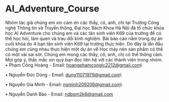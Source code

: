 # AI_Adventure_Course
Nhóm tác giả chúng em xin cảm ơn các thầy, cô, anh, chị tại
Trường Công nghệ Thông tin và Truyền thông, Đại học Bách Khoa Hà Nội
đã tổ chức khóa học AI Adventure cho chúng em và các tân sinh viên K69 của
trường để có thể học hỏi, làm quen và trau dồi kinh nghiệm.
Bài báo cáo nằm trong dự án cuối khóa do 4 bạn tân sinh viên K69 tại
trường thực hiện. Do đây là lần đầu chúng em cùng nhau thực hiện một dự án
về Học máy nên sản phẩm có thể có một vài sai sót. Chúng em mong các thầy,
cô, anh, chị có thể thông cảm. Mọi góp ý, thắc mắc xin quý bạn đọc liên hệ
với các thành viên trong nhóm.
• Phạm Công Hoàng - Email: hoangphamconglc2212@gmail.com\

• Nguyễn Đức Dũng - Email: dung11071979@gmail.com\

• Nguyễn Gia Minh - Email: ngminh209206@gmail.com\

• Nguyễn Danh Bảo - Email: ndbgm2k6@gmail.com

